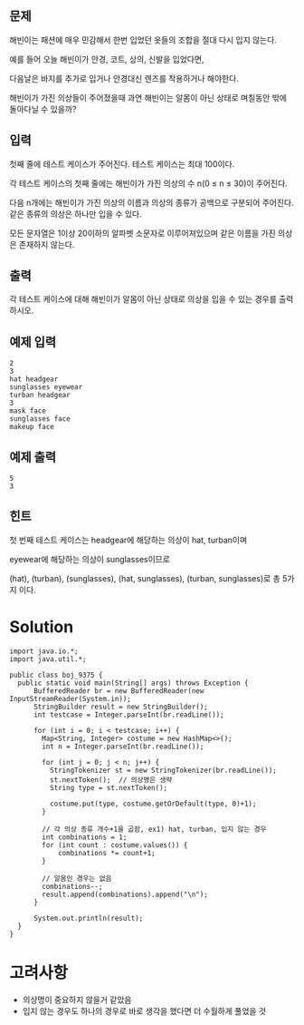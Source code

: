 ## 문제
해빈이는 패션에 매우 민감해서 한번 입었던 옷들의 조합을 절대 다시 입지 않는다. 

예를 들어 오늘 해빈이가 안경, 코트, 상의, 신발을 입었다면, 

다음날은 바지를 추가로 입거나 안경대신 렌즈를 착용하거나 해야한다. 

해빈이가 가진 의상들이 주어졌을때 과연 해빈이는 알몸이 아닌 상태로 며칠동안 밖에 돌아다닐 수 있을까?

## 입력
첫째 줄에 테스트 케이스가 주어진다. 테스트 케이스는 최대 100이다.

각 테스트 케이스의 첫째 줄에는 해빈이가 가진 의상의 수 n(0 ≤ n ≤ 30)이 주어진다.

다음 n개에는 해빈이가 가진 의상의 이름과 의상의 종류가 공백으로 구분되어 주어진다. 같은 종류의 의상은 하나만 입을 수 있다.

모든 문자열은 1이상 20이하의 알파벳 소문자로 이루어져있으며 같은 이름을 가진 의상은 존재하지 않는다.

## 출력
각 테스트 케이스에 대해 해빈이가 알몸이 아닌 상태로 의상을 입을 수 있는 경우를 출력하시오.

## 예제 입력
```
2
3
hat headgear
sunglasses eyewear
turban headgear
3
mask face
sunglasses face
makeup face
```

## 예제 출력
```
5
3
```

## 힌트
첫 번째 테스트 케이스는 headgear에 해당하는 의상이 hat, turban이며

eyewear에 해당하는 의상이 sunglasses이므로

(hat), (turban), (sunglasses), (hat, sunglasses), (turban, sunglasses)로 총 5가지 이다.

# Solution
```
import java.io.*;
import java.util.*;

public class boj_9375 {
  public static void main(String[] args) throws Exception {
      BufferedReader br = new BufferedReader(new InputStreamReader(System.in));
      StringBuilder result = new StringBuilder();
      int testcase = Integer.parseInt(br.readLine());
      
      for (int i = 0; i < testcase; i++) {
        Map<String, Integer> costume = new HashMap<>();
        int n = Integer.parseInt(br.readLine());
        
        for (int j = 0; j < n; j++) {
          StringTokenizer st = new StringTokenizer(br.readLine());
          st.nextToken();  // 의상명은 생략
          String type = st.nextToken();

          costume.put(type, costume.getOrDefault(type, 0)+1);
        }

        // 각 의상 종류 개수+1을 곱함, ex1) hat, turban, 입지 않는 경우
        int combinations = 1;
        for (int count : costume.values()) {
            combinations *= count+1;
        }

        // 알몸인 경우는 없음
        combinations--;
        result.append(combinations).append("\n");
      }

      System.out.println(result);
  }
}
```

# 고려사항
- 의상명이 중요하지 않을거 같았음
- 입지 않는 경우도 하나의 경우로 바로 생각을 했다면 더 수월하게 풀었을 것
